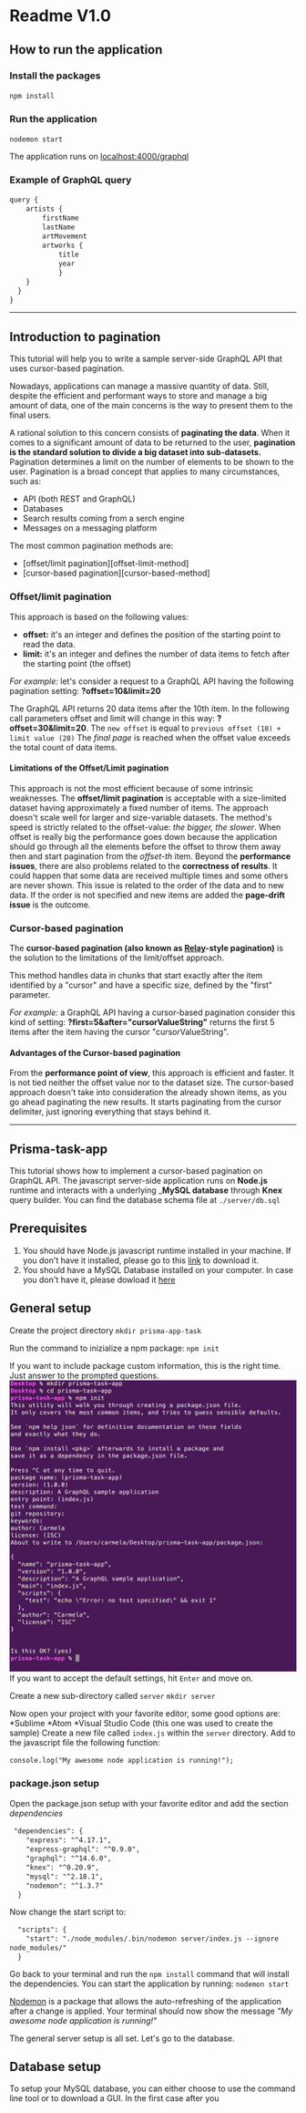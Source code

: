 # Readme V1.0

## How to run the application

### Install the packages 
`npm install`

### Run the application
`nodemon start`

The application runs on [localhost:4000/graphql](http://localhost:4000/graphql)

### Example of GraphQL query

```
query {
    artists {
        firstName
        lastName
        artMovement
        artworks {
            title
            year
            }
    }
  }
}
```

*** 

## Introduction to pagination

This tutorial will help you to write a sample server-side GraphQL API that uses cursor-based pagination.

Nowadays, applications can manage a massive quantity of data. Still, despite the efficient and performant ways to store and manage a big amount of data, one of the main concerns is the way to present them to the final users.

A rational solution to this concern consists of __paginating the data__.
When it comes to a significant amount of data to be returned to the user, __pagination is the standard solution to divide a big dataset into sub-datasets.__
Pagination determines a limit on the number of elements to be shown to the user.
Pagination is a broad concept that applies to many circumstances, such as:

* API (both REST and GraphQL)
* Databases
* Search results coming from a serch engine 
* Messages on a messaging platform

The most common pagination methods are:
- [offset/limit pagination][offset-limit-method]
- [cursor-based pagination][cursor-based-method]

### Offset/limit pagination
This approach is based on the following values:

- __offset:__ it's an integer and defines the position of the starting point to read the data.
- __limit:__ it's an integer and defines the number of data items to fetch after the starting point (the offset)
  
*For example:* let's consider a request to a GraphQL API having the following pagination setting:
__?offset=10&limit=20__

The GraphQL API returns 20 data items after the 10th item.
In the following call parameters offset and limit will change in this way: 
__?offset=30&limit=20__.
The `new offset` is equal to `previous offset (10) + limit value (20)`
The *final page* is reached when the offset value exceeds the total count of data items.

#### Limitations of the Offset/Limit pagination

This approach is not the most efficient because of some intrinsic weaknesses.
The __offset/limit pagination__ is acceptable with a size-limited dataset having approximately a fixed number of items. 
The approach doesn't scale well for larger and size-variable datasets.
The method's speed is strictly related to the offset-value: *the bigger, the slower*.
When offset is really big the performance goes down because the application should go through all the elements before the offset to throw them away then and start pagination from the *offset-th* item.
Beyond the __performance issues__, there are also problems related to the __correctness of results__. It could happen that some data are received multiple times and some others are never shown. This issue is related to the order of the data and to new data. If the order is not specified and new items are added the __page-drift issue__ is the outcome.

### Cursor-based pagination
The __cursor-based pagination (also known as [Relay](https://relay.dev/docs/en/introduction-to-relay)-style pagination)__ is the solution to the limitations of the limit/offset approach.

This method handles data in chunks that start exactly after the item identified by a "cursor" and have a specific size, defined by the "first" parameter.

*For example:* a GraphQL API having a cursor-based pagination consider this kind of setting: 
__?first=5&after="cursorValueString"__ returns the first 5 items after the item having the cursor "cursorValueString".

#### Advantages of the Cursor-based pagination
From the __performance point of view__, this approach is efficient and faster. It is not tied neither the offset value nor to the dataset size.
The cursor-based approach doesn't take into consideration the already shown items, as you go ahead paginating the new results. 
It starts paginating from the cursor delimiter, just ignoring everything that stays behind it. 

***

## Prisma-task-app 
This tutorial shows how to implement a cursor-based pagination on GraphQL API. 
The javascript server-side application runs on __Node.js__ runtime and interacts with a underlying ___MySQL database__ through __Knex__ query builder. You can find the database schema file at `./server/db.sql`

## Prerequisites
1. You should have Node.js javascript runtime installed in your machine. If you don't have it installed, please go to this [link](https://nodejs.org/en/download/) to download it.
2. You should have a MySQL Database installed on your computer. In case you don't have it, please dowload it [here](https://www.mysql.com/it/downloads/)

## General setup
Create the project directory
`mkdir prisma-app-task`

Run the command to inizialize a npm package:
`npm init`

If you want to include package custom information, this is the right time. Just answer to the prompted questions.
![Package settings](./tutorial-img/tutorial-create-package.png)
If you want to accept the default settings, hit `Enter` and move on.

Create a new sub-directory called `server`
`mkdir server`

Now open your project with your favorite editor, some good options are:
*Sublime
*Atom
*Visual Studio Code (this one was used to create the sample)
Create a new file called `index.js` within the `server` directory.
Add to the javascript file the following function:
```
console.log("My awesome node application is running!");
```

### package.json setup
Open the package.json setup with your favorite editor and add the section  *dependencies*
```
 "dependencies": {
    "express": "^4.17.1",
    "express-graphql": "^0.9.0",
    "graphql": "^14.6.0",
    "knex": "^0.20.9",
    "mysql": "^2.18.1",
    "nodemon": "^1.3.7"
  }
```

Now change the start script to:
```
  "scripts": {
    "start": "./node_modules/.bin/nodemon server/index.js --ignore node_modules/"
  }
```

Go back to your terminal and run the `npm install` command that will install the dependencies.
You can start the application by running:
`nodemon start`

[Nodemon](https://www.npmjs.com/package/nodemon) is a package that allows the auto-refreshing of the application after a change is applied.
Your terminal should now show the message *"My awesome node application is running!"*

The general server setup is all set. Let's go to the database.

## Database setup
To setup your MySQL database, you can either choose to use the command line tool or to download a GUI.
In the first case after you 

